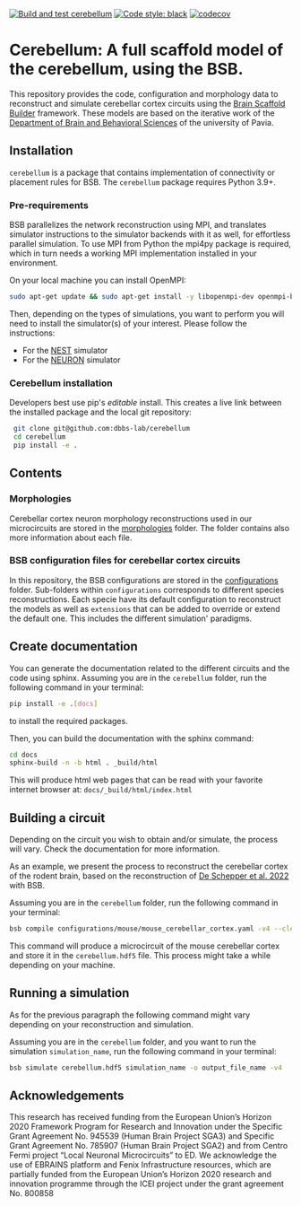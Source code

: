 [![Build and test cerebellum](https://github.com/dbbs-lab/cerebellum/actions/workflows/integration.yml/badge.svg)](https://github.com/dbbs-lab/cerebellum/actions/workflows/integration.yml)
[![Code style: black](https://img.shields.io/badge/code%20style-black-000000.svg)](https://github.com/psf/black)
[![codecov](https://codecov.io/gh/dbbs-lab/cerebellum/graph/badge.svg?token=KBEE3D83YQ)](https://codecov.io/gh/dbbs-lab/cerebellum)

# Cerebellum: A full scaffold model of the cerebellum, using the BSB.
This repository provides the code, configuration and morphology data to reconstruct and simulate 
cerebellar cortex circuits using the [Brain Scaffold Builder](https://github.com/dbbs-lab/bsb) 
framework. These models are based on the iterative work of the [Department of Brain and Behavioral 
Sciences](https://dbbs.dip.unipv.it/en) of the university of Pavia. 

## Installation
`cerebellum` is a package that contains implementation of connectivity or placement rules for BSB.
The `cerebellum` package requires Python 3.9+.

### Pre-requirements

BSB parallelizes the network reconstruction using MPI, and translates simulator instructions to 
the simulator backends with it as well, for effortless parallel simulation. 
To use MPI from Python the mpi4py package is required, which in turn needs a working MPI 
implementation installed in your environment.

On your local machine you can install OpenMPI:
```bash
sudo apt-get update && sudo apt-get install -y libopenmpi-dev openmpi-bin
```

Then, depending on the types of simulations, you want to perform you will need to install the 
simulator(s) of your interest. Please follow the instructions:
- For the [NEST](https://nest-simulator.readthedocs.io/en/stable/installation/index.html) simulator
- For the [NEURON](https://nrn.readthedocs.io/en/8.2.4/install/install.html) simulator

### Cerebellum installation

Developers best use pip's *editable* install. This creates a live link between the
installed package and the local git repository:

```bash
 git clone git@github.com:dbbs-lab/cerebellum
 cd cerebellum
 pip install -e .
```

## Contents

### Morphologies
Cerebellar cortex neuron morphology reconstructions used in our microcircuits are stored in the 
[morphologies](https://github.com/dbbs-lab/cerebellum/tree/master/configurations) folder. 
The folder contains also more information about each file.

### BSB configuration files for cerebellar cortex circuits
In this repository, the BSB configurations are stored in the 
[configurations](https://github.com/dbbs-lab/cerebellum/tree/master/configurations) folder. 
Sub-folders within `configurations` corresponds to different species reconstructions. Each specie 
have its default configuration to reconstruct the models as well as `extensions` that can be added 
to override or extend the default one. This includes the different simulation' paradigms.

## Create documentation

You can generate the documentation related to the different circuits and the code using sphinx.
Assuming you are in the `cerebellum` folder, run the following command in your terminal:
```bash
pip install -e .[docs]
````
to install the required packages. 

Then, you can build the documentation with the sphinx command: 
```bash
cd docs
sphinx-build -n -b html . _build/html
```
This will produce html web pages that can be read with your favorite internet browser at: 
`docs/_build/html/index.html`

## Building a circuit

Depending on the circuit you wish to obtain and/or simulate, the process will vary. Check the 
documentation for more information. 

As an example, we present the process to reconstruct the cerebellar cortex of the rodent brain, 
based on the reconstruction of [De Schepper et al. 2022](https://doi.org/10.1038/s42003-022-04213-y) 
with BSB.

Assuming you are in the `cerebellum` folder, run the following command in your terminal:
```bash
bsb compile configurations/mouse/mouse_cerebellar_cortex.yaml -v4 --clear
```
This command will produce a microcircuit of the mouse cerebellar cortex and store it in the
`cerebellum.hdf5` file. This process might take a while depending on your machine.

## Running a simulation
As for the previous paragraph the following command might vary depending on your reconstruction and 
simulation. 

Assuming you are in the `cerebellum` folder, and you want to run the simulation `simulation_name`, 
run the following command in your terminal:
```bash
bsb simulate cerebellum.hdf5 simulation_name -o output_file_name -v4
```

## Acknowledgements
This research has received funding from the European Union’s Horizon 2020 Framework
Program for Research and Innovation under the Specific Grant Agreement No. 945539
(Human Brain Project SGA3) and Specific Grant Agreement No. 785907 (Human Brain
Project SGA2) and from Centro Fermi project “Local Neuronal Microcircuits” to ED. We
acknowledge the use of EBRAINS platform and Fenix Infrastructure resources, which are
partially funded from the European Union’s Horizon 2020 research and innovation
programme through the ICEI project under the grant agreement No. 800858
